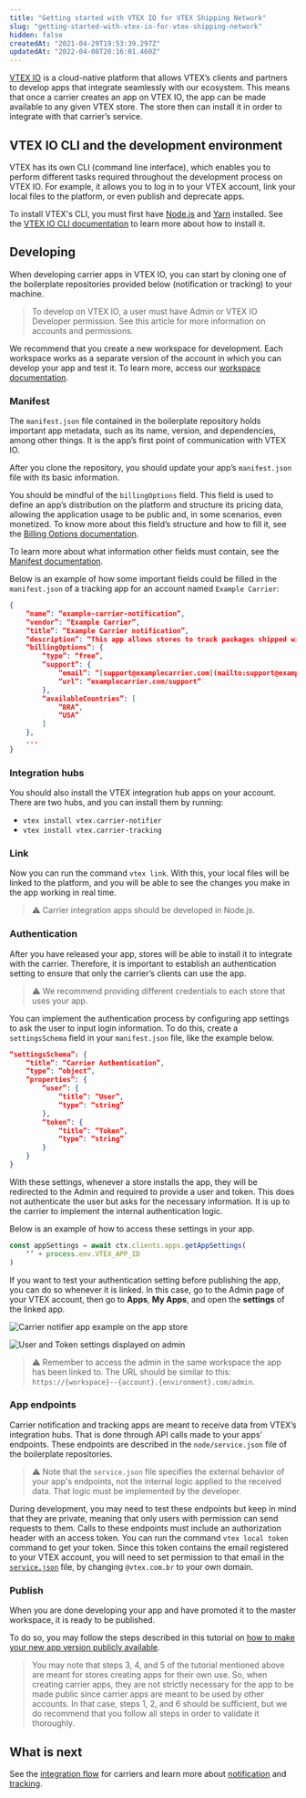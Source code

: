 ```yaml
---
title: "Getting started with VTEX IO for VTEX Shipping Network"
slug: "getting-started-with-vtex-io-for-vtex-shipping-network"
hidden: false
createdAt: "2021-04-29T19:53:39.297Z"
updatedAt: "2022-04-08T20:16:01.460Z"
---
```


[VTEX IO](https://developers.vtex.com/docs/guides/vtex-io-documentation-what-is-vtex-io) is a cloud-native platform that allows VTEX’s clients and partners to develop apps that integrate seamlessly with our ecosystem. This means that once a carrier creates an app on VTEX IO, the app can be made available to any given VTEX store. The store then can install it in order to integrate with that carrier’s service.

## VTEX IO CLI and the development environment

VTEX has its own CLI (command line interface), which enables you to perform different tasks required throughout the development process on VTEX IO. For example, it allows you to log in to your VTEX account, link your local files to the platform, or even publish and deprecate apps.

To install VTEX's CLI, you must first have [Node.js](https://nodejs.org/en/) and [Yarn](https://yarnpkg.com/) installed. See the [VTEX IO CLI documentation](https://developers.vtex.com/docs/guides/vtex-io-documentation-vtex-io-cli-installation-and-command-reference) to learn more about how to install it.

## Developing

When developing carrier apps in VTEX IO, you can start by cloning one of the boilerplate repositories provided below (notification or tracking) to your machine.

> To develop on VTEX IO, a user must have Admin or VTEX IO Developer permission. See this article for more information on accounts and permissions.

We recommend that you create a new workspace for development. Each workspace works as a separate version of the account in which you can develop your app and test it. To learn more, access our [workspace documentation](https://developers.vtex.com/docs/guides/vtex-io-documentation-workspace).

### Manifest

The `manifest.json` file contained in the boilerplate repository holds important app metadata, such as its name, version, and dependencies, among other things. It is the app’s first point of communication with VTEX IO.

After you clone the repository, you should update your app’s `manifest.json` file with its basic information.

You should be mindful of the `billingOptions` field. This field is used to define an app’s distribution on the platform and structure its pricing data, allowing the application usage to be public and, in some scenarios, even monetized. To know more about this field’s structure and how to fill it, see the [Billing Options documentation](https://developers.vtex.com/docs/guides/vtex-io-documentation-billing-options).

To learn more about what information other fields must contain, see the [Manifest documentation](https://developers.vtex.com/docs/guides/vtex-io-documentation-manifest).

Below is an example of how some important fields could be filled in the `manifest.json` of a tracking app for an account named `Example Carrier`:

```json
{
    “name”: “example-carrier-notification”,
    “vendor”: “Example Carrier”,
    “title”: “Example Carrier notification”,
    “description”: “This app allows stores to track packages shipped with Example Carrier.”,
    “billingOptions”: {
        “type”: “free”,
        “support”: {
            “email”: “[support@examplecarrier.com](mailto:support@examplecarrier.com)”,
            “url”: “examplecarrier.com/support”
        },
        “availableCountries”: [
            “BRA”,
            “USA”
        ]
    },
    ...
}
```

### Integration hubs

You should also install the VTEX integration hub apps on your account. There are two hubs, and you can install them by running:

- `vtex install vtex.carrier-notifier`
- `vtex install vtex.carrier-tracking`

### Link

Now you can run the command `vtex link`. With this, your local files will be linked to the platform, and you will be able to see the changes you make in the app working in real time.

> ⚠️ Carrier integration apps should be developed in Node.js.

### Authentication

After you have released your app, stores will be able to install it to integrate with the carrier. Therefore, it is important to establish an authentication setting to ensure that only the carrier’s clients can use the app.

> ⚠️ We recommend providing different credentials to each store that uses your app.

You can implement the authentication process by configuring app settings to ask the user to input login information. To do this, create a `settingsSchema` field in your `manifest.json` file, like the example below.

```json
“settingsSchema”: {
    “title”: “Carrier Authentication”,
    “type”: “object”,
    “properties”: {
        “user”: {
            “title”: “User”,
            “type”: “string”
        },
        “token”: {
            “title”: “Token”,
            “type”: “string”
        }
    }
}
```

With these settings, whenever a store installs the app, they will be redirected to the Admin and required to provide a user and token. This does not authenticate the user but asks for the necessary information. It is up to the carrier to implement the internal authentication logic.

Below is an example of how to access these settings in your app.

```js
const appSettings = await ctx.clients.apps.getAppSettings(
    ‘’ + process.env.VTEX_APP_ID
)
```

If you want to test your authentication setting before publishing the app, you can do so whenever it is linked. In this case, go to the Admin page of your VTEX account, then go to **Apps**, **My Apps**, and open the **settings** of the linked app.

![Carrier notifier app example on the app store](https://cdn.jsdelivr.net/gh/vtexdocs/dev-portal-content@main/docs/guides/Integration-Guides/vtex-shipping-network/7440dcd-image1_128.png)

![User and Token settings displayed on admin](https://cdn.jsdelivr.net/gh/vtexdocs/dev-portal-content@main/docs/guides/Integration-Guides/vtex-shipping-network/9dbeb65-image2_130.png)

> ⚠️ Remember to access the admin in the same workspace the app has been linked to. The URL should be similar to this: `https://{workspace}--{account}.{environment}.com/admin`.
### App endpoints

Carrier notification and tracking apps are meant to receive data from VTEX’s integration hubs. That is done through API calls made to your apps’ endpoints. These endpoints are described in the `node/service.json` file of the boilerplate repositories.

> ⚠️ Note that the `service.json` file specifies the external behavior of your app's endpoints, not the internal logic applied to the received data. That logic must be implemented by the developer.

During development, you may need to test these endpoints but keep in mind that they are private, meaning that only users with permission can send requests to them. Calls to these endpoints must include an authorization header with an access token. You can run the command `vtex local token` command to get your token. Since this token contains the email registered to your VTEX account, you will need to set permission to that email  in the [`service.json`](https://github.com/vtex-apps/carrier-hubs-examples/blob/main/carrier-notifier-example/node/service.json#L19) file, by changing `@vtex.com.br` to your own domain.

### Publish

When you are done developing your app and have promoted it to the master workspace, it is ready to be published.

To do so, you may follow the steps described in this tutorial on [how to make your new app version publicly available](https://developers.vtex.com/docs/guides/vtex-io-documentation-making-your-new-app-version-publicly-available).

> You may note that steps 3, 4, and 5 of the tutorial mentioned above are meant for stores creating apps for their own use. So, when creating carrier apps, they are not strictly necessary for the app to be made public since carrier apps are meant to be used by other accounts. In that case, steps 1, 2, and 6 should be sufficient, but we do recommend that you follow all steps in order to validate it thoroughly.

## What is next

See the [integration flow](https://developers.vtex.com/vtex-rest-api/docs/integration-flow) for carriers and learn more about [notification](https://developers.vtex.com/vtex-rest-api/docs/notification-1) and [tracking](https://developers.vtex.com/vtex-rest-api/docs/tracking-1).
